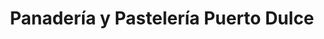 ---
title: "Panadería y Pastelería Puerto Dulce"
url: /puerto-varas/panaderia-y-pasteleria-puerto-dulce/
shop: panadería
---